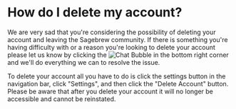 # How do I delete my account? #
We are very sad that you're considering the possibility of deleting 
your account and leaving the Sagebrew community. If
there is something you're having difficulty with or a reason you're looking 
to delete your account please let us know by clicking the ![Chat Bubble][1] in the bottom 
right corner and we'll do everything we can to resolve the issue.

To delete your account all you have to do is click the settings button in the 
navigation bar, click "Settings", and then click the "Delete Account" button.
Please be aware that after you delete your account it will no longer be 
accessible and cannot be reinstated.

[1]: https://s3.amazonaws.com/sagebrew/long_term_static/help/chat_bubble.png